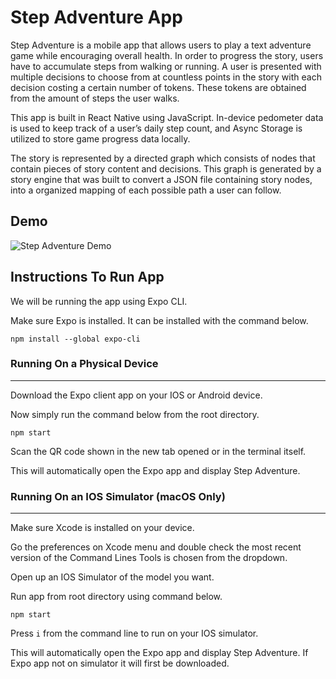 <h1>Step Adventure App</h1>
<p>
Step Adventure is a mobile app that allows users to play a text adventure
game while encouraging overall health. In order to progress the story, users
have to accumulate steps from walking or running. A user is presented with  
multiple decisions to choose from at countless points in the story with each 
decision costing a certain number of tokens. These tokens are obtained from
the amount of steps the user walks.

This app is built in React Native using JavaScript. In-device pedometer 
data is used to keep track of a user’s daily step count, and 
Async Storage is utilized to store game progress data locally.

The story is represented by a directed graph which consists of nodes that 
contain pieces of story content and decisions. This graph is generated by 
a story engine that was built to convert a JSON file containing story 
nodes, into a organized mapping of each possible path a user can follow.
</p>

<h2>Demo</h2>

![Step Adventure Demo](demo/stepAdventureDemoVid.gif)

<h2>Instructions To Run App</h2>
<p>
We will be running the app using Expo CLI.

Make sure Expo is installed. It can be installed with the command
below.

```
npm install --global expo-cli
```

<h3>Running On a Physical Device</h3>
<hr>
Download the Expo client app on your IOS or Android device.

Now simply run the command below from the root directory.

```
npm start
```
Scan the QR code shown in the new tab opened or in the terminal itself.

This will automatically open the Expo app and display Step Adventure.

<h3>Running On an IOS Simulator (macOS Only)</h3>
<hr>
Make sure Xcode is installed on your device.

Go the preferences on Xcode menu and double check the most recent version of the
Command Lines Tools is chosen from the dropdown.

Open up an IOS Simulator of the model you want.

Run app from root directory using command below.

```
npm start
```
Press ```i``` from the command line to run on your IOS simulator.

This will automatically open the Expo app and display Step Adventure.
If Expo app not on simulator it will first be downloaded.
</p>
